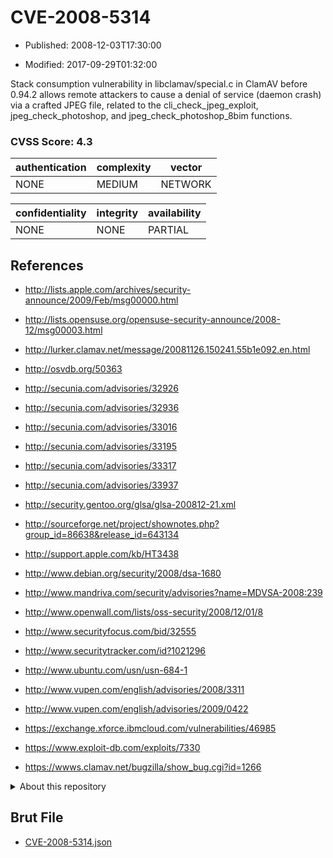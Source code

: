 # CVE-2008-5314

- Published: 2008-12-03T17:30:00

- Modified: 2017-09-29T01:32:00

Stack consumption vulnerability in libclamav/special.c in ClamAV before 0.94.2 allows remote attackers to cause a denial of service (daemon crash) via a crafted JPEG file, related to the cli_check_jpeg_exploit, jpeg_check_photoshop, and jpeg_check_photoshop_8bim functions.

### CVSS Score: **4.3**

| authentication | complexity | vector |
| --- | --- | --- |
| NONE | MEDIUM | NETWORK |

| confidentiality | integrity | availability |
| --- | --- | --- |
| NONE | NONE | PARTIAL |

## References

* http://lists.apple.com/archives/security-announce/2009/Feb/msg00000.html

* http://lists.opensuse.org/opensuse-security-announce/2008-12/msg00003.html

* http://lurker.clamav.net/message/20081126.150241.55b1e092.en.html

* http://osvdb.org/50363

* http://secunia.com/advisories/32926

* http://secunia.com/advisories/32936

* http://secunia.com/advisories/33016

* http://secunia.com/advisories/33195

* http://secunia.com/advisories/33317

* http://secunia.com/advisories/33937

* http://security.gentoo.org/glsa/glsa-200812-21.xml

* http://sourceforge.net/project/shownotes.php?group_id=86638&release_id=643134

* http://support.apple.com/kb/HT3438

* http://www.debian.org/security/2008/dsa-1680

* http://www.mandriva.com/security/advisories?name=MDVSA-2008:239

* http://www.openwall.com/lists/oss-security/2008/12/01/8

* http://www.securityfocus.com/bid/32555

* http://www.securitytracker.com/id?1021296

* http://www.ubuntu.com/usn/usn-684-1

* http://www.vupen.com/english/advisories/2008/3311

* http://www.vupen.com/english/advisories/2009/0422

* https://exchange.xforce.ibmcloud.com/vulnerabilities/46985

* https://www.exploit-db.com/exploits/7330

* https://wwws.clamav.net/bugzilla/show_bug.cgi?id=1266

<details>
<summary>About this repository</summary> 

  This repository is part of the project [Live Hack CVE](https://github.com/Live-Hack-CVE). Main website can be found [www.live-hack.org](https://www.live-hack.org) 
  
  Made by [Sn0wAlice](https://github.com/Sn0wAlice) for the people that care about security and need to have a feed of the latest CVEs. Hope you enjoy it, don't forget to star the repo and follow me on [Twitter](https://twitter.com/Sn0wAlice) and [Github](https://github.com/Sn0wAlice). And that is my [personnal website](https://www.alice-snow.me/)

  - [Home Page](https://github.com/Live-Hack-CVE)
  - [Framework](https://github.com/Live-Hack-CVE/cve-framework)
  - [CVE database](https://github.com/Live-Hack-CVE/full_database)
  - [Changelog](https://github.com/Live-Hack-CVE/Changelog)
</details>

## Brut File

* [CVE-2008-5314.json](https://raw.githubusercontent.com/Live-Hack-CVE/full_database/main/cves/2008/CVE-2008-5314.json)

